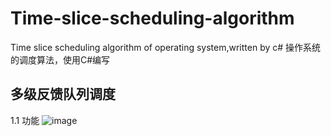 # Time-slice-scheduling-algorithm
Time slice scheduling algorithm of operating system,written by c#
操作系统的调度算法，使用C#编写

## 多级反馈队列调度
1.1 功能
![image](https://github.com/Hodor125/Time-slice-scheduling-algorithm/raw/main/img/多级反馈队列调度.png)
